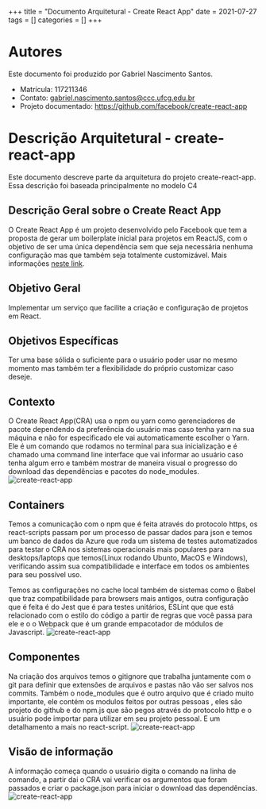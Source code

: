+++
title = "Documento Arquitetural - Create React App"
date = 2021-07-27
tags = []
categories = []
+++

# Autores

Este documento foi produzido por Gabriel Nascimento Santos.

- Matrícula: 117211346
- Contato: gabriel.nascimento.santos@ccc.ufcg.edu.br
- Projeto documentado: https://github.com/facebook/create-react-app

# Descrição Arquitetural - create-react-app

Este documento descreve parte da arquitetura do projeto create-react-app. Essa descrição foi baseada principalmente no modelo C4

## Descrição Geral sobre o Create React App

O Create React App é um projeto desenvolvido pelo Facebook que tem a proposta de gerar um boilerplate inicial para projetos em ReactJS, com o objetivo de ser uma única dependência sem que seja necessária nenhuma configuração mas que também seja totalmente customizável. Mais informações [neste link](https://create-react-app.dev/).

## Objetivo Geral

Implementar um serviço que facilite a criação e configuração de projetos em React.

## Objetivos Específicas

Ter uma base sólida o suficiente para o usuário poder usar no mesmo momento mas também ter a flexibilidade do próprio customizar caso deseje.

## Contexto

O Create React App(CRA) usa o npm ou yarn como gerenciadores de pacote dependendo da preferência do usuário mas caso tenha yarn na sua máquina e não for especificado ele vai automaticamente escolher o Yarn. Ele é um comando que rodamos no terminal para sua inicialização e é chamado uma command line interface que vai informar ao usuário caso tenha algum erro e também mostrar de maneira visual o progresso do download das dependências e pacotes do node_modules.
![create-react-app](cra-context.png)

## Containers

Temos a comunicação com o npm que é feita através do protocolo https, os react-scripts passam por um processo de passar dados para json e temos um banco de dados da Azure que roda um sistema de testes automatizados para testar o CRA nos sistemas operacionais mais populares para desktops/laptops que temos(Linux rodando Ubunto, MacOS e Windows), verificando assim sua compatibilidade e interface em todos os ambientes para seu possível uso.

Temos as configurações no cache local também de sistemas como o Babel que traz compatibilidade para browsers mais antigos, outra configuração que é feita é do Jest que é para testes unitários, ESLint que que está relacionado com o estilo do código a partir de regras que você passa para ele e o o Webpack que é um grande empacotador de módulos de Javascript.
![create-react-app](cra-container.png)

## Componentes

Na criação dos arquivos temos o gitignore que trabalha juntamente com o git para definir que extensões de arquivos e pastas não vão ser salvos nos commits. Também o node_modules que é outro arquivo que é criado muito importante, ele contém os modulos feitos por outras pessoas , eles são projeto do github e do npm.js que são pegos através do protocolo http e o usuário pode importar para utilizar em seu projeto pessoal. E um detalhamento a mais no react-script.
![create-react-app](cra-component.png)

## Visão de informação

A informação começa quando o usuário digita o comando na linha de comando, a partir dai o CRA vai verificar os argumentos que foram passados e criar o package.json para iniciar o download das dependências.
![create-react-app](cra-information.png)
